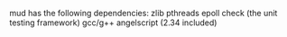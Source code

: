 mud has the following dependencies:
zlib
pthreads
epoll
check (the unit testing framework)
gcc/g++
angelscript (2.34 included)